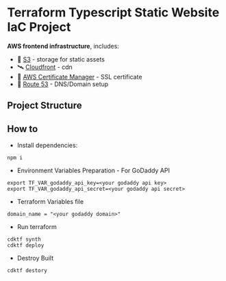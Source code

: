 # Terraform Typescript Static Website IaC Project

**AWS frontend infrastructure**, includes: 

- 🏢 [S3](https://aws.amazon.com/s3/) - storage for static assets
- 🛰 [Cloudfront](https://aws.amazon.com/cloudfront/) - cdn
- 🗿 [AWS Certificate Manager](https://aws.amazon.com/certificate-manager/) - SSL certificate
- 🚏 [Route 53](https://aws.amazon.com/route53/) - DNS/Domain setup

## Project Structure

## How to

- Install dependencies:
```
npm i
```

- Environment Variables Preparation - For GoDaddy API
```
export TF_VAR_godaddy_api_key=<your godaddy api key>
export TF_VAR_godaddy_api_secret=<your godaddy api secret>
```

- Terraform Variables file
```
domain_name = "<your godaddy domain>"
```


- Run terraform
```
cdktf synth
cdktf deploy
```

- Destroy Built
```
cdktf destory
``` 